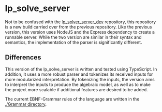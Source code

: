 # lp_solve_server

Not to be confused with the [lp_solver_server_dev](https://github.com/ayang4114/lp_solve_server_dev) repository, this repository is a new build carried over from the previous repository. Like the previous version, this version uses NodeJS and the Express dependency to create a runnable server. While the two version are similar in their syntax and semantics, the implementation of the parser is significantly different.

## Differences
This version of the lp_solve_server is written and tested using TypeScript. In addition, it uses a more 
robust parser and tokenizes its received inputs for more modularized interpretation. By tokenizing the inputs, the version aims to interpret the inputs to produce the algebraic model, as well as to make the project more scalable if additional features are desired to be added.

The current EBNF-Grammar rules of the language are written in the [./Grammar directory](https://github.com/ayang4114/lp_solve_server/blob/master/Grammar/Rules.ebnf).

